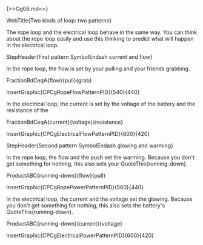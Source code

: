 {>>Cg08.md<<}

WebTitle{Two kinds of loop: two patterns}

The rope loop and the electrical loop behave in the same way. You can think about the rope loop easily and use this thinking to predict what will happen in the electrical loop.

StepHeader{First pattern  SymbolEndash  current and flow}

In the rope loop, the flow is set by your pulling and your friends grabbing.

FractionBdCeqA{flow}{pull}{grab}

InsertGraphic{CPCgRopeFlowPatternPID}{540}{440}

In the electrical loop, the current is set by the voltage of the battery and the resistance of the 

FractionBdCeqA{current}{voltage}{resistance}

InsertGraphic{CPCgElectricalFlowPatternPID}{600}{420}

StepHeader{Second pattern  SymbolEndash  glowing and warming}

In the rope loop, the flow and the push  set the warming. Because you don't get something for nothing, this also sets your QuoteThis{running-down}.

ProductABC{running-down}{flow}{pull}

InsertGraphic{CPCgRopePowerPatternPID}{560}{440}

In the electrical loop, the current and the voltage set the glowing. Because you don't get something for nothing, this also sets the battery's QuoteThis{running-down}.

ProductABC{running-down}{current}{voltage}

InsertGraphic{CPCgElectricalPowerPatternPID}{600}{420}



